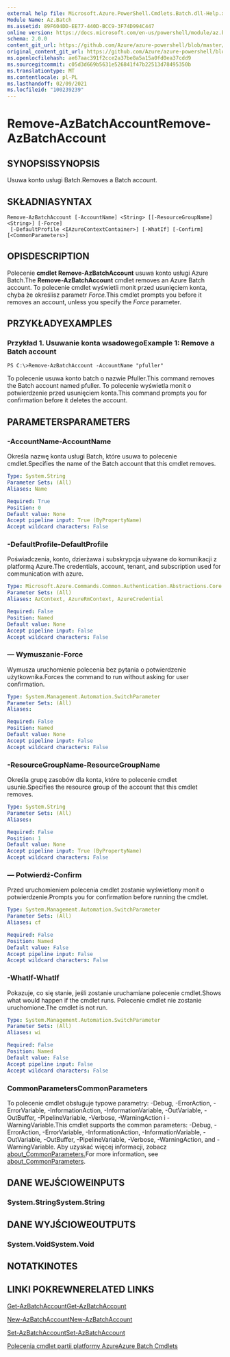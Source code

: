 ```yaml
---
external help file: Microsoft.Azure.PowerShell.Cmdlets.Batch.dll-Help.xml
Module Name: Az.Batch
ms.assetid: 89F604DD-EE77-440D-BCC9-3F74D994C447
online version: https://docs.microsoft.com/en-us/powershell/module/az.batch/remove-azbatchaccount
schema: 2.0.0
content_git_url: https://github.com/Azure/azure-powershell/blob/master/src/Batch/Batch/help/Remove-AzBatchAccount.md
original_content_git_url: https://github.com/Azure/azure-powershell/blob/master/src/Batch/Batch/help/Remove-AzBatchAccount.md
ms.openlocfilehash: ae67aac391f2cce2a37be8a5a15a0fd0ea37cdd9
ms.sourcegitcommit: c05d3d669b5631e526841f47b22513d78495350b
ms.translationtype: MT
ms.contentlocale: pl-PL
ms.lasthandoff: 02/09/2021
ms.locfileid: "100239239"
---
```

# <span data-ttu-id="01184-101">Remove-AzBatchAccount</span><span class="sxs-lookup"><span data-stu-id="01184-101">Remove-AzBatchAccount</span></span>

## <span data-ttu-id="01184-102">SYNOPSIS</span><span class="sxs-lookup"><span data-stu-id="01184-102">SYNOPSIS</span></span>
<span data-ttu-id="01184-103">Usuwa konto usługi Batch.</span><span class="sxs-lookup"><span data-stu-id="01184-103">Removes a Batch account.</span></span>

## <span data-ttu-id="01184-104">SKŁADNIA</span><span class="sxs-lookup"><span data-stu-id="01184-104">SYNTAX</span></span>

```
Remove-AzBatchAccount [-AccountName] <String> [[-ResourceGroupName] <String>] [-Force]
 [-DefaultProfile <IAzureContextContainer>] [-WhatIf] [-Confirm] [<CommonParameters>]
```

## <span data-ttu-id="01184-105">OPIS</span><span class="sxs-lookup"><span data-stu-id="01184-105">DESCRIPTION</span></span>
<span data-ttu-id="01184-106">Polecenie **cmdlet Remove-AzBatchAccount** usuwa konto usługi Azure Batch.</span><span class="sxs-lookup"><span data-stu-id="01184-106">The **Remove-AzBatchAccount** cmdlet removes an Azure Batch account.</span></span>
<span data-ttu-id="01184-107">To polecenie cmdlet wyświetli monit przed usunięciem konta, chyba że określisz parametr *Force.*</span><span class="sxs-lookup"><span data-stu-id="01184-107">This cmdlet prompts you before it removes an account, unless you specify the *Force* parameter.</span></span>

## <span data-ttu-id="01184-108">PRZYKŁADY</span><span class="sxs-lookup"><span data-stu-id="01184-108">EXAMPLES</span></span>

### <span data-ttu-id="01184-109">Przykład 1. Usuwanie konta wsadowego</span><span class="sxs-lookup"><span data-stu-id="01184-109">Example 1: Remove a Batch account</span></span>
```
PS C:\>Remove-AzBatchAccount -AccountName "pfuller"
```

<span data-ttu-id="01184-110">To polecenie usuwa konto batch o nazwie Pfuller.</span><span class="sxs-lookup"><span data-stu-id="01184-110">This command removes the Batch account named pfuller.</span></span>
<span data-ttu-id="01184-111">To polecenie wyświetla monit o potwierdzenie przed usunięciem konta.</span><span class="sxs-lookup"><span data-stu-id="01184-111">This command prompts you for confirmation before it deletes the account.</span></span>

## <span data-ttu-id="01184-112">PARAMETERS</span><span class="sxs-lookup"><span data-stu-id="01184-112">PARAMETERS</span></span>

### <span data-ttu-id="01184-113">-AccountName</span><span class="sxs-lookup"><span data-stu-id="01184-113">-AccountName</span></span>
<span data-ttu-id="01184-114">Określa nazwę konta usługi Batch, które usuwa to polecenie cmdlet.</span><span class="sxs-lookup"><span data-stu-id="01184-114">Specifies the name of the Batch account that this cmdlet removes.</span></span>

```yaml
Type: System.String
Parameter Sets: (All)
Aliases: Name

Required: True
Position: 0
Default value: None
Accept pipeline input: True (ByPropertyName)
Accept wildcard characters: False
```

### <span data-ttu-id="01184-115">-DefaultProfile</span><span class="sxs-lookup"><span data-stu-id="01184-115">-DefaultProfile</span></span>
<span data-ttu-id="01184-116">Poświadczenia, konto, dzierżawa i subskrypcja używane do komunikacji z platformą Azure.</span><span class="sxs-lookup"><span data-stu-id="01184-116">The credentials, account, tenant, and subscription used for communication with azure.</span></span>

```yaml
Type: Microsoft.Azure.Commands.Common.Authentication.Abstractions.Core.IAzureContextContainer
Parameter Sets: (All)
Aliases: AzContext, AzureRmContext, AzureCredential

Required: False
Position: Named
Default value: None
Accept pipeline input: False
Accept wildcard characters: False
```

### <span data-ttu-id="01184-117">— Wymuszanie</span><span class="sxs-lookup"><span data-stu-id="01184-117">-Force</span></span>
<span data-ttu-id="01184-118">Wymusza uruchomienie polecenia bez pytania o potwierdzenie użytkownika.</span><span class="sxs-lookup"><span data-stu-id="01184-118">Forces the command to run without asking for user confirmation.</span></span>

```yaml
Type: System.Management.Automation.SwitchParameter
Parameter Sets: (All)
Aliases:

Required: False
Position: Named
Default value: None
Accept pipeline input: False
Accept wildcard characters: False
```

### <span data-ttu-id="01184-119">-ResourceGroupName</span><span class="sxs-lookup"><span data-stu-id="01184-119">-ResourceGroupName</span></span>
<span data-ttu-id="01184-120">Określa grupę zasobów dla konta, które to polecenie cmdlet usunie.</span><span class="sxs-lookup"><span data-stu-id="01184-120">Specifies the resource group of the account that this cmdlet removes.</span></span>

```yaml
Type: System.String
Parameter Sets: (All)
Aliases:

Required: False
Position: 1
Default value: None
Accept pipeline input: True (ByPropertyName)
Accept wildcard characters: False
```

### <span data-ttu-id="01184-121">— Potwierdź</span><span class="sxs-lookup"><span data-stu-id="01184-121">-Confirm</span></span>
<span data-ttu-id="01184-122">Przed uruchomieniem polecenia cmdlet zostanie wyświetlony monit o potwierdzenie.</span><span class="sxs-lookup"><span data-stu-id="01184-122">Prompts you for confirmation before running the cmdlet.</span></span>

```yaml
Type: System.Management.Automation.SwitchParameter
Parameter Sets: (All)
Aliases: cf

Required: False
Position: Named
Default value: False
Accept pipeline input: False
Accept wildcard characters: False
```

### <span data-ttu-id="01184-123">-WhatIf</span><span class="sxs-lookup"><span data-stu-id="01184-123">-WhatIf</span></span>
<span data-ttu-id="01184-124">Pokazuje, co się stanie, jeśli zostanie uruchamiane polecenie cmdlet.</span><span class="sxs-lookup"><span data-stu-id="01184-124">Shows what would happen if the cmdlet runs.</span></span>
<span data-ttu-id="01184-125">Polecenie cmdlet nie zostanie uruchomione.</span><span class="sxs-lookup"><span data-stu-id="01184-125">The cmdlet is not run.</span></span>

```yaml
Type: System.Management.Automation.SwitchParameter
Parameter Sets: (All)
Aliases: wi

Required: False
Position: Named
Default value: False
Accept pipeline input: False
Accept wildcard characters: False
```

### <span data-ttu-id="01184-126">CommonParameters</span><span class="sxs-lookup"><span data-stu-id="01184-126">CommonParameters</span></span>
<span data-ttu-id="01184-127">To polecenie cmdlet obsługuje typowe parametry: -Debug, -ErrorAction, -ErrorVariable, -InformationAction, -InformationVariable, -OutVariable, -OutBuffer, -PipelineVariable, -Verbose, -WarningAction i -WarningVariable.</span><span class="sxs-lookup"><span data-stu-id="01184-127">This cmdlet supports the common parameters: -Debug, -ErrorAction, -ErrorVariable, -InformationAction, -InformationVariable, -OutVariable, -OutBuffer, -PipelineVariable, -Verbose, -WarningAction, and -WarningVariable.</span></span> <span data-ttu-id="01184-128">Aby uzyskać więcej informacji, zobacz [about_CommonParameters.](http://go.microsoft.com/fwlink/?LinkID=113216)</span><span class="sxs-lookup"><span data-stu-id="01184-128">For more information, see [about_CommonParameters](http://go.microsoft.com/fwlink/?LinkID=113216).</span></span>

## <span data-ttu-id="01184-129">DANE WEJŚCIOWE</span><span class="sxs-lookup"><span data-stu-id="01184-129">INPUTS</span></span>

### <span data-ttu-id="01184-130">System.String</span><span class="sxs-lookup"><span data-stu-id="01184-130">System.String</span></span>

## <span data-ttu-id="01184-131">DANE WYJŚCIOWE</span><span class="sxs-lookup"><span data-stu-id="01184-131">OUTPUTS</span></span>

### <span data-ttu-id="01184-132">System.Void</span><span class="sxs-lookup"><span data-stu-id="01184-132">System.Void</span></span>

## <span data-ttu-id="01184-133">NOTATKI</span><span class="sxs-lookup"><span data-stu-id="01184-133">NOTES</span></span>

## <span data-ttu-id="01184-134">LINKI POKREWNE</span><span class="sxs-lookup"><span data-stu-id="01184-134">RELATED LINKS</span></span>

[<span data-ttu-id="01184-135">Get-AzBatchAccount</span><span class="sxs-lookup"><span data-stu-id="01184-135">Get-AzBatchAccount</span></span>](./Get-AzBatchAccount.md)

[<span data-ttu-id="01184-136">New-AzBatchAccount</span><span class="sxs-lookup"><span data-stu-id="01184-136">New-AzBatchAccount</span></span>](./New-AzBatchAccount.md)

[<span data-ttu-id="01184-137">Set-AzBatchAccount</span><span class="sxs-lookup"><span data-stu-id="01184-137">Set-AzBatchAccount</span></span>](./Set-AzBatchAccount.md)

[<span data-ttu-id="01184-138">Polecenia cmdlet partii platformy Azure</span><span class="sxs-lookup"><span data-stu-id="01184-138">Azure Batch Cmdlets</span></span>](/powershell/module/Az.Batch/)
